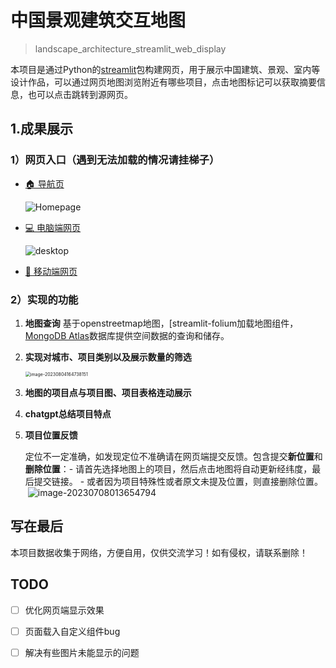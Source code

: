#  中国景观建筑交互地图
> landscape_architecture_streamlit_web_display

本项目是通过Python的[streamlit](https://streamlit.io/)包构建网页，用于展示中国建筑、景观、室内等设计作品，可以通过网页地图浏览附近有哪些项目，点击地图标记可以获取摘要信息，也可以点击跳转到源网页。

## 1.成果展示 

### 1）网页入口（遇到无法加载的情况请挂梯子）
- [🏠 导航页](https://landscape-architecture-app-webdisplay.streamlit.app/)

  ![Homepage](https://image-1315363329.cos.ap-shanghai.myqcloud.com/github_repo/202308042205358.gif)

- [💻 电脑端网页](https://landscape-architecture-app-webdisplay.streamlit.app/app_desktop)

  ![desktop](https://image-1315363329.cos.ap-shanghai.myqcloud.com/github_repo/202308042205399.gif)

- [📱 移动端网页](https://landscape-architecture-app-webdisplay.streamlit.app/app_mobile)

### 2）实现的功能
1. **地图查询**
     基于openstreetmap地图，[streamlit-folium加载地图组件，[MongoDB Atlas](https://www.mongodb.com/zh-cn/atlas)数据库提供空间数据的查询和储存。




1. **实现对城市、项目类别以及展示数量的筛选**

   <img src="https://image-1315363329.cos.ap-shanghai.myqcloud.com/github_repo/202308042205010.png" alt="image-20230804164738151" style="zoom:50%;" />

2. **地图的项目点与项目图、项目表格连动展示**

4. **chatgpt总结项目特点**

5. **项目位置反馈**

	定位不一定准确，如发现定位不准确请在网页端提交反馈。包含提交**新位置**和**删除位置**：
​	- 请首先选择地图上的项目，然后点击地图将自动更新经纬度，最后提交链接。
​	- 或者因为项目特殊性或者原文未提及位置，则直接删除位置。
​	![image-20230708013654794](https://image-1315363329.cos.ap-shanghai.myqcloud.com/github_repo/202308042205989.png)


## 写在最后
本项目数据收集于网络，方便自用，仅供交流学习！如有侵权，请联系删除！

## TODO
- [ ] 优化网页端显示效果
- [ ] 页面载入自定义组件bug
- [ ] 解决有些图片未能显示的问题

